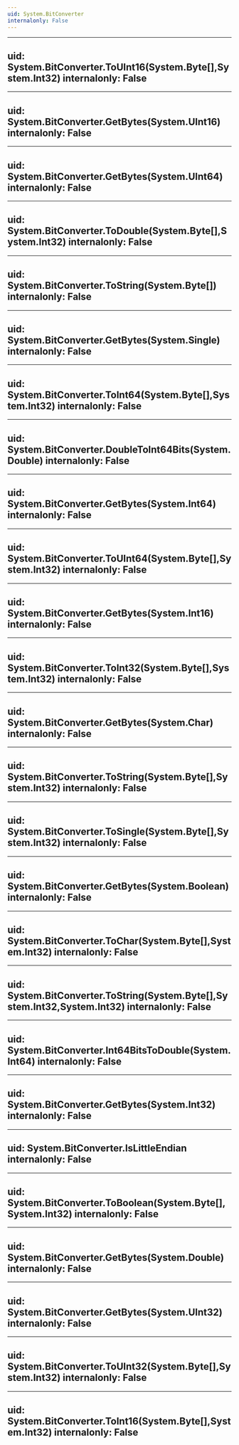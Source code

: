 ```yaml
---
uid: System.BitConverter
internalonly: False
---
```


---
uid: System.BitConverter.ToUInt16(System.Byte[],System.Int32)
internalonly: False
---

---
uid: System.BitConverter.GetBytes(System.UInt16)
internalonly: False
---

---
uid: System.BitConverter.GetBytes(System.UInt64)
internalonly: False
---

---
uid: System.BitConverter.ToDouble(System.Byte[],System.Int32)
internalonly: False
---

---
uid: System.BitConverter.ToString(System.Byte[])
internalonly: False
---

---
uid: System.BitConverter.GetBytes(System.Single)
internalonly: False
---

---
uid: System.BitConverter.ToInt64(System.Byte[],System.Int32)
internalonly: False
---

---
uid: System.BitConverter.DoubleToInt64Bits(System.Double)
internalonly: False
---

---
uid: System.BitConverter.GetBytes(System.Int64)
internalonly: False
---

---
uid: System.BitConverter.ToUInt64(System.Byte[],System.Int32)
internalonly: False
---

---
uid: System.BitConverter.GetBytes(System.Int16)
internalonly: False
---

---
uid: System.BitConverter.ToInt32(System.Byte[],System.Int32)
internalonly: False
---

---
uid: System.BitConverter.GetBytes(System.Char)
internalonly: False
---

---
uid: System.BitConverter.ToString(System.Byte[],System.Int32)
internalonly: False
---

---
uid: System.BitConverter.ToSingle(System.Byte[],System.Int32)
internalonly: False
---

---
uid: System.BitConverter.GetBytes(System.Boolean)
internalonly: False
---

---
uid: System.BitConverter.ToChar(System.Byte[],System.Int32)
internalonly: False
---

---
uid: System.BitConverter.ToString(System.Byte[],System.Int32,System.Int32)
internalonly: False
---

---
uid: System.BitConverter.Int64BitsToDouble(System.Int64)
internalonly: False
---

---
uid: System.BitConverter.GetBytes(System.Int32)
internalonly: False
---

---
uid: System.BitConverter.IsLittleEndian
internalonly: False
---

---
uid: System.BitConverter.ToBoolean(System.Byte[],System.Int32)
internalonly: False
---

---
uid: System.BitConverter.GetBytes(System.Double)
internalonly: False
---

---
uid: System.BitConverter.GetBytes(System.UInt32)
internalonly: False
---

---
uid: System.BitConverter.ToUInt32(System.Byte[],System.Int32)
internalonly: False
---

---
uid: System.BitConverter.ToInt16(System.Byte[],System.Int32)
internalonly: False
---
